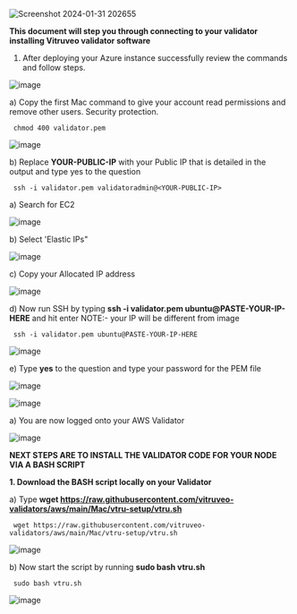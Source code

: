 
![Screenshot 2024-01-31 202655](https://github.com/vitruveo-validators/aws/assets/157662422/354799ca-27f1-48ec-b68d-258bbd895bfe)

**This document will step you through connecting to your validator installing Vitruveo validator software**

1. After deploying your Azure instance successfully review the commands and follow steps.

![image](https://github.com/vitruveo-validators/azure/assets/157662422/0cdbe80b-b7b7-41ed-9fbc-d981bc79e9d4)



a) Copy the first Mac command to give your account read permissions and remove other users. Security protection.


     chmod 400 validator.pem 


![image](https://github.com/vitruveo-validators/aws/assets/157662422/9f4819fc-d47e-4b1d-aaef-5c96b17bb866)

b) Replace **YOUR-PUBLIC-IP** with your Public IP that is detailed in the output and type yes to the question


     ssh -i validator.pem validatoradmin@<YOUR-PUBLIC-IP> 



a) Search for EC2

![image](https://github.com/vitruveo-validators/aws/assets/157662422/28f74f1a-69d0-4470-bebd-fffcd12e4c21)

b) Select 'Elastic IPs"

![image](https://github.com/vitruveo-validators/aws/assets/157662422/bc18ea66-5186-4f8b-8a63-4b4d7773dfd4)

c) Copy your Allocated IP address

![image](https://github.com/vitruveo-validators/aws/assets/157662422/e1ea57b8-ba06-4681-a6f9-3ecaf2d134bd)



d) Now run SSH by typing **ssh -i validator.pem ubuntu@PASTE-YOUR-IP-HERE** and hit enter NOTE:- your IP will be different from image



     ssh -i validator.pem ubuntu@PASTE-YOUR-IP-HERE
  
![image](https://github.com/vitruveo-validators/aws/assets/157662422/75264a08-ce9f-4070-b202-0b7a763aecec)



e) Type **yes** to the question and type your password for the PEM file

![image](https://github.com/vitruveo-validators/aws/assets/157662422/e52192a1-1b4a-4212-a3d5-63950f7ca380)

![image](https://github.com/vitruveo-validators/aws/assets/157662422/5916aba6-73b2-43be-a4a6-33832d9a98c6)




a) You are now logged onto your AWS Validator 

![image](https://github.com/vitruveo-validators/aws/assets/157662422/62cbcce8-6b20-48cc-9357-f13dc9e5c024)




**NEXT STEPS ARE TO INSTALL THE VALIDATOR CODE FOR YOUR NODE VIA A BASH SCRIPT**

**1. Download the BASH script locally on your Validator**

 
a) Type **wget https://raw.githubusercontent.com/vitruveo-validators/aws/main/Mac/vtru-setup/vtru.sh**


     wget https://raw.githubusercontent.com/vitruveo-validators/aws/main/Mac/vtru-setup/vtru.sh
  

![image](https://github.com/vitruveo-validators/aws/assets/157662422/27e6061b-c057-4eec-9401-2dc272f5e680)



b) Now start the script by running **sudo bash vtru.sh**

  
     sudo bash vtru.sh



![image](https://github.com/vitruveo-validators/aws/assets/157662422/5e0c6736-a021-4b78-9849-c89d7984d33d)






